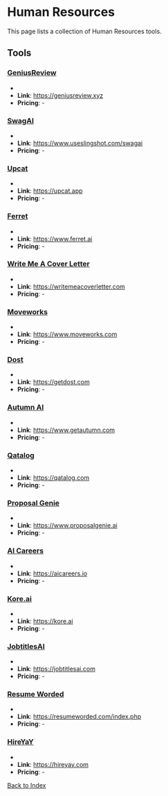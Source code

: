 # Human Resources

This page lists a collection of Human Resources tools.

## Tools

### [GeniusReview](https://geniusreview.xyz)
-
- **Link**: https://geniusreview.xyz
- **Pricing**: -

### [SwagAI](https://www.useslingshot.com/swagai)
-
- **Link**: https://www.useslingshot.com/swagai
- **Pricing**: -

### [Upcat](https://upcat.app)
-
- **Link**: https://upcat.app
- **Pricing**: -

### [Ferret](https://www.ferret.ai)
-
- **Link**: https://www.ferret.ai
- **Pricing**: -

### [Write Me A Cover Letter](https://writemeacoverletter.com)
-
- **Link**: https://writemeacoverletter.com
- **Pricing**: -

### [Moveworks](https://www.moveworks.com)
-
- **Link**: https://www.moveworks.com
- **Pricing**: -

### [Dost](https://getdost.com)
-
- **Link**: https://getdost.com
- **Pricing**: -

### [Autumn AI](https://www.getautumn.com)
-
- **Link**: https://www.getautumn.com
- **Pricing**: -

### [Qatalog](https://qatalog.com)
-
- **Link**: https://qatalog.com
- **Pricing**: -

### [Proposal Genie](https://www.proposalgenie.ai)
-
- **Link**: https://www.proposalgenie.ai
- **Pricing**: -

### [AI Careers](https://aicareers.io)
-
- **Link**: https://aicareers.io
- **Pricing**: -

### [Kore.ai](https://kore.ai)
-
- **Link**: https://kore.ai
- **Pricing**: -

### [JobtitlesAI](https://jobtitlesai.com)
-
- **Link**: https://jobtitlesai.com
- **Pricing**: -

### [Resume Worded](https://resumeworded.com/index.php)
-
- **Link**: https://resumeworded.com/index.php
- **Pricing**: -

### [HireYaY](https://hireyay.com)
-
- **Link**: https://hireyay.com
- **Pricing**: -


[Back to Index](./README.MD)